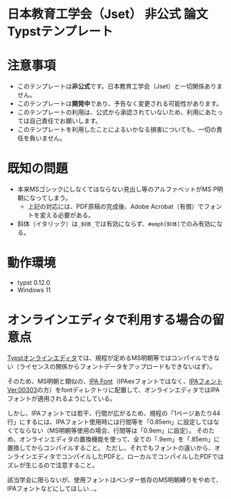 # 日本教育工学会（Jset） **非公式** 論文Typstテンプレート

# 注意事項
- このテンプレートは**非公式**です。日本教育工学会（Jset）と一切関係ありません。
- このテンプレートは**開発中**であり、予告なく変更される可能性があります。
- このテンプレートの利用は、公式から承認されていないため、利用にあたっては自己責任でお願いします。
- このテンプレートを利用したことによるいかなる損害についても、一切の責任を負いません。

# 既知の問題
- 本来MSゴシックにしなくてはならない見出し等のアルファベットがMS P明朝になってしまう。
	- 上記の対応には、PDF原稿の完成後、Adobe Acrobat（有償）でフォントを変える必要がある。
- 斜体（イタリック）は`_斜体_`では有効にならず、`#emph[斜体]`でのみ有効になる。

# 動作環境
- typst 0.12.0
- Windows 11

# オンラインエディタで利用する場合の留意点

[Typstオンラインエディタ](https://typst.app)では、規程が定めるMS明朝等ではコンパイルできない（ライセンスの関係からフォントデータをアップロードもできないはず）。

そのため、MS明朝と類似の、[IPA Font](https://moji.or.jp/ipafont/ipafontdownload/)（IPAexフォントではなく、[IPAフォント Ver.00303](https://moji.or.jp/ipafont/ipa00303/)の方）をfontディレクトリに配置して、オンラインエディタではIPAフォントが適用されるようにしている。

しかし、IPAフォントでは若干、行間が広がるため、規程の「1ページあたり44行」にするには、IPAフォント使用時には行間等を「0.85em」に設定してはなくてならない（MS明朝等使用の場合、行間等は「0.9em」に設定）。
そのため、オンラインエディタの置換機能を使って、全ての「.9em」を「.85em」に置換してからコンパイルすること。
ただし、それでもフォントの違いから、オンラインエディタでコンパイルしたPDFと、ローカルでコンパイルしたPDFではズレが生じるので注意すること。

該当学会に限らないが、使用フォントはベンダー依存のMS明朝縛りをやめて、IPAフォントなどにしてほしい…。
